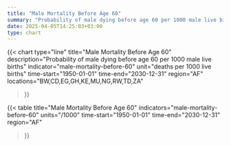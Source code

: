 ```yaml
---
title: "Male Mortality Before Age 60"
summary: "Probability of male dying before age 60 per 1000 male live births"
date: 2025-04-05T14:25:03+03:00
type: chart
---
```


{{< chart
    type="line"
    title="Male Mortality Before Age 60"
    description="Probability of male dying before age 60 per 1000 male live births"
    indicator="male-mortality-before-60"
    unit="deaths per 1000 live births"
    time-start="1950-01-01"
    time-end="2030-12-31"
    region="AF"
    locations="BW,CD,EG,GH,KE,MU,NG,RW,TD,ZA"
>}}

{{< table
    title="Male Mortality Before Age 60"
    indicators="male-mortality-before-60"
    units="/1000"
    time-start="1950-01-01"
    time-end="2030-12-31"
    region="AF"
>}}
